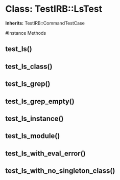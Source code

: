 # Class: TestIRB::LsTest
**Inherits:** TestIRB::CommandTestCase
    




#Instance Methods
## test_ls() [](#method-i-test_ls)

## test_ls_class() [](#method-i-test_ls_class)

## test_ls_grep() [](#method-i-test_ls_grep)

## test_ls_grep_empty() [](#method-i-test_ls_grep_empty)

## test_ls_instance() [](#method-i-test_ls_instance)

## test_ls_module() [](#method-i-test_ls_module)

## test_ls_with_eval_error() [](#method-i-test_ls_with_eval_error)

## test_ls_with_no_singleton_class() [](#method-i-test_ls_with_no_singleton_class)

